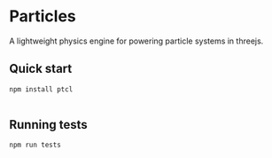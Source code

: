 # Particles 

A lightweight physics engine for powering particle systems in threejs.  

## Quick start

```bash
npm install ptcl
```

```ts

```

## Running tests

```bash
npm run tests
```
